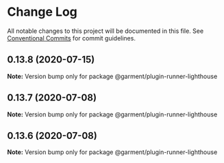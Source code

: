 # Change Log

All notable changes to this project will be documented in this file.
See [Conventional Commits](https://conventionalcommits.org) for commit guidelines.

## 0.13.8 (2020-07-15)

**Note:** Version bump only for package @garment/plugin-runner-lighthouse





## 0.13.7 (2020-07-08)

**Note:** Version bump only for package @garment/plugin-runner-lighthouse





## 0.13.6 (2020-07-08)

**Note:** Version bump only for package @garment/plugin-runner-lighthouse
